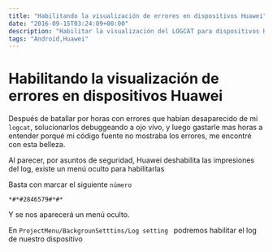 ```yaml
---
title: "Habilitando la visualización de errores en dispositivos Huawei"
date: "2016-09-15T03:24:09+00:00"
description: "Habilitar la visualización del LOGCAT para dispositivos Huawei con Sistema Operativo Android"
tags: "Android,Huawei"
---
```

# Habilitando la visualización de errores en dispositivos Huawei

Después de batallar por horas con errores que habían desaparecido de mi `logcat`, solucionarlos debuggeando a ojo vivo, y luego gastarle mas horas a entender porqué mi código fuente no mostraba los errores, me encontré con esta belleza.

Al parecer, por asuntos de seguridad, Huawei deshabilita las impresiones del log, existe un menú oculto para habilitarlas

Basta con marcar el siguiente `número` 

```
*#*#2846579#*#*
```

Y se nos aparecerá un menú oculto.

En `ProjectMenu/BackgrounSetttins/Log setting ` podremos habilitar el log de nuestro dispositivo

